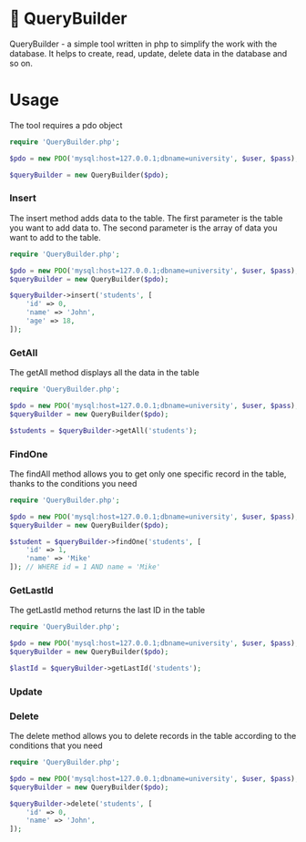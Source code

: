 # 📜 QueryBuilder

QueryBuilder - a simple tool written in php to simplify the work with the database. It helps to create, read, update, delete data in the database and so on.

# Usage
The tool requires a pdo object

```php
require 'QueryBuilder.php';

$pdo = new PDO('mysql:host=127.0.0.1;dbname=university', $user, $pass);

$queryBuilder = new QueryBuilder($pdo);
```

### Insert
The insert method adds data to the table. The first parameter is the table you want to add data to. The second parameter is the array of data you want to add to the table.

```php
require 'QueryBuilder.php';

$pdo = new PDO('mysql:host=127.0.0.1;dbname=university', $user, $pass);
$queryBuilder = new QueryBuilder($pdo);

$queryBuilder->insert('students', [
    'id' => 0,
    'name' => 'John',
    'age' => 18,
]);
```

### GetAll
The getAll method displays all the data in the table

```php
require 'QueryBuilder.php';

$pdo = new PDO('mysql:host=127.0.0.1;dbname=university', $user, $pass);
$queryBuilder = new QueryBuilder($pdo);

$students = $queryBuilder->getAll('students');
```

### FindOne
The findAll method allows you to get only one specific record in the table, thanks to the conditions you need

```php
require 'QueryBuilder.php';

$pdo = new PDO('mysql:host=127.0.0.1;dbname=university', $user, $pass);
$queryBuilder = new QueryBuilder($pdo);

$student = $queryBuilder->findOne('students', [
    'id' => 1,
    'name' => 'Mike'
]); // WHERE id = 1 AND name = 'Mike'
```

### GetLastId
The getLastId method returns the last ID in the table

```php
require 'QueryBuilder.php';

$pdo = new PDO('mysql:host=127.0.0.1;dbname=university', $user, $pass);
$queryBuilder = new QueryBuilder($pdo);

$lastId = $queryBuilder->getLastId('students');
```

### Update

### Delete
The delete method allows you to delete records in the table according to the conditions that you need

```php
require 'QueryBuilder.php';

$pdo = new PDO('mysql:host=127.0.0.1;dbname=university', $user, $pass);
$queryBuilder = new QueryBuilder($pdo);

$queryBuilder->delete('students', [
    'id' => 0,
    'name' => 'John',
]); 
